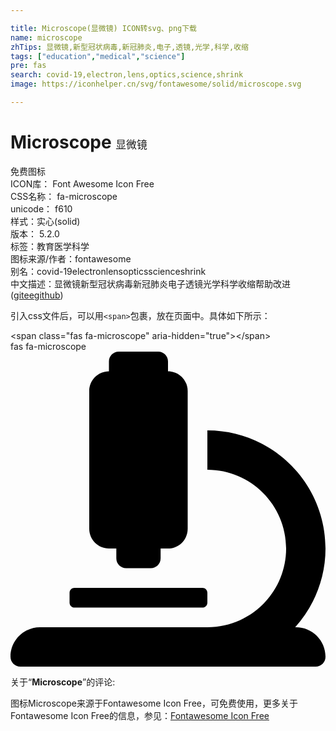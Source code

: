 ```yaml
---

title: Microscope(显微镜) ICON转svg、png下载
name: microscope
zhTips: 显微镜,新型冠状病毒,新冠肺炎,电子,透镜,光学,科学,收缩
tags: ["education","medical","science"]
pre: fas
search: covid-19,electron,lens,optics,science,shrink
image: https://iconhelper.cn/svg/fontawesome/solid/microscope.svg

---
```


# Microscope  <small style="font-size: 60%;font-weight: 100">显微镜</small>


<div class="detail-page">
<p>
<span><span class="badge-success badge">免费图标</span> </span>
<br/>
<span>
ICON库：
<span class="badge-secondary badge">Font Awesome Icon Free</span> 
</span>
<br/>
<span>
CSS名称：
<span class="badge-secondary badge">fa-microscope</span> 
</span>
<br/>
<span>
unicode：
<span class="badge-secondary badge">f610</span> 
<copy-btn content='f610' btn-title=""></copy-btn>
<copy-btn :content='String.fromCodePoint(parseInt("f610", 16))' btn-title="复制U"></copy-btn>
</span><br/><span>样式：<span class="badge-light badge">实心(solid)</span></span>
<br/>
<span>
版本：
<span class="badge-secondary badge">5.2.0</span> 
</span><br/><span>标签：<span class="badge-light badge"><router-link to="/tags/education.html">教育</router-link></span><span class="badge-light badge"><router-link to="/tags/medical.html">医学</router-link></span><span class="badge-light badge"><router-link to="/tags/science.html">科学</router-link></span></span>
<br/>
<span>图标来源/作者：<span class="badge-light badge">fontawesome</span></span> 
<br/>
<span>别名：<span class="badge-light badge">covid-19</span><span class="badge-light badge">electron</span><span class="badge-light badge">lens</span><span class="badge-light badge">optics</span><span class="badge-light badge">science</span><span class="badge-light badge">shrink</span></span><br/><span class="zh-detail">中文描述：<span class="badge-primary badge">显微镜</span><span class="badge-primary badge">新型冠状病毒</span><span class="badge-primary badge">新冠肺炎</span><span class="badge-primary badge">电子</span><span class="badge-primary badge">透镜</span><span class="badge-primary badge">光学</span><span class="badge-primary badge">科学</span><span class="badge-primary badge">收缩</span><span class="help-link"><span>帮助改进</span>(<a href="https://gitee.com/liuwave/icon-helper/edit/master/json/fontawesome/solid/microscope.json" target="_blank" rel="noopener noreferrer">gitee</a><a href="https://github.com/liuwave/icon-helper/edit/master/json/fontawesome/solid/microscope.json" target="_blank" rel="noopener noreferrer">github</a></span>)</span><br/>
</p>
</div>
<div class="alert alert-dark">
  <i class="fas fa-microscope fa-xs"></i>
  <i class="fas fa-microscope fa-sm"></i>
  <i class="fas fa-microscope fa-lg"></i>
  <i class="fas fa-microscope fa-2x"></i>
  <i class="fas fa-microscope fa-3x"></i>
  <i class="fas fa-microscope fa-5x"></i>
  <i class="fas fa-microscope fa-7x"></i>
</div>
<div>
  <p>引入css文件后，可以用<code>&lt;span&gt;</code>包裹，放在页面中。具体如下所示：    
  </p>
  <div class="alert alert-primary" style="font-size: 14px">
    &lt;span class="fas fa-microscope" aria-hidden="true"&gt;&lt;/span&gt;
    <copy-btn content='<span class="fas fa-microscope" aria-hidden="true"></span>'></copy-btn>
  </div>
  <div class="alert alert-secondary">
    <i class="fas fa-microscope"
    style="font-size: 24px"
    aria-hidden="true"></i> fas fa-microscope
    <copy-btn content="fas fa-microscope" btn-title="复制图标名称"></copy-btn>
  </div>
</div>
<div id="svg" class="svg-wrap">
<svg xmlns="http://www.w3.org/2000/svg" viewBox="0 0 512 512"><path d="M160 320h12v16c0 8.84 7.16 16 16 16h40c8.84 0 16-7.16 16-16v-16h12c17.67 0 32-14.33 32-32V64c0-17.67-14.33-32-32-32V16c0-8.84-7.16-16-16-16h-64c-8.84 0-16 7.16-16 16v16c-17.67 0-32 14.33-32 32v224c0 17.67 14.33 32 32 32zm304 128h-1.29C493.24 413.99 512 369.2 512 320c0-105.88-86.12-192-192-192v64c70.58 0 128 57.42 128 128s-57.42 128-128 128H48c-26.51 0-48 21.49-48 48 0 8.84 7.16 16 16 16h480c8.84 0 16-7.16 16-16 0-26.51-21.49-48-48-48zm-360-32h208c4.42 0 8-3.58 8-8v-16c0-4.42-3.58-8-8-8H104c-4.42 0-8 3.58-8 8v16c0 4.42 3.58 8 8 8z"/></svg>
</div>
<detail full-name='fa-microscope'></detail>
<div class="icon-detail__container">
<p>关于“<b>Microscope</b>”的评论:</p>
</div>
<Vssue title="关于“Microscope”的评论" />    
<div><p>图标Microscope来源于Fontawesome Icon Free，可免费使用，更多关于  Fontawesome Icon Free的信息，参见：<a target="_blank" href="https://iconhelper.cn/fontawesome.html">Fontawesome Icon Free</a>
</p></div>

